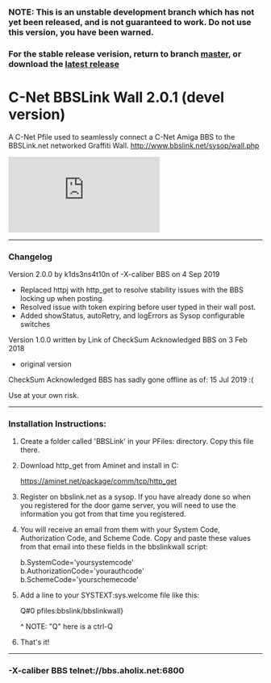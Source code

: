 ### NOTE: This is an unstable development branch which has not yet been released, and is not guaranteed to work. Do not use this version, you have been warned. 

### For the stable release verision, return to branch [master](https://github.com/mkillewald/bbslinkwall/tree/master), or download the [latest release](https://github.com/mkillewald/bbslinkwall/releases/latest)

# C-Net BBSLink Wall 2.0.1 (devel version)


A C-Net Pfile used to seamlessly connect a C-Net Amiga BBS to the BBSLink.net networked Graffiti Wall. 
http://www.bbslink.net/sysop/wall.php

![BBSLink.net Wall](http://games.bbslink.net/wall.php)



**************************************************************************

### Changelog

Version 2.0.0 by k1ds3ns4t10n of -X-caliber BBS on 4 Sep 2019
  - Replaced httpj with http_get to resolve stability issues with the BBS locking up when posting.
  - Resolved issue with token expiring before user typed in their wall post.
  - Added showStatus, autoRetry, and logErrors as Sysop configurable switches
                                                                   
Version 1.0.0 written by Link of CheckSum Acknowledged BBS on 3 Feb 2018
  - original version
                                                                   
CheckSum Acknowledged BBS has sadly gone offline as of: 15 Jul 2019  :(                                
                                                                    
Use at your own risk.                                              
**************************************************************************

### Installation Instructions:

1.  Create a folder called 'BBSLink' in your PFiles: directory.
    Copy this file there.
    
2.  Download http_get from Aminet and install in C:

    https://aminet.net/package/comm/tcp/http_get

3.  Register on bbslink.net as a sysop.  If you have already done 
    so when you registered for the door game server, you will need
    to use the information you got from that time you registered.

4.  You will receive an email from them with your System Code,
    Authorization Code, and Scheme Code. Copy and paste these values
    from that email into these fields in the bbslinkwall script:

    b.SystemCode='yoursystemcode'   
    b.AuthorizationCode='yourauthcode'   
    b.SchemeCode='yourschemecode'
    
5.  Add a line to your SYSTEXT:sys.welcome file like this:
    
    Q#0 pfiles:bbslink/bbslinkwall}

    ^ NOTE: "Q" here is a ctrl-Q
     
6.  That's it!

**************************************************************************
### -X-caliber BBS telnet://bbs.aholix.net:6800
